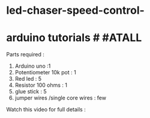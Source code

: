 # led-chaser-speed-control-
# arduino tutorials  # #ATALL

Parts required :

1. Arduino uno :1 
2. Potentiometer 10k pot : 1
3. Red led : 5
4. Resistor 100 ohms : 1
5. glue stick : 5
6. jumper wires /single core wires  : few


Watch this video for full details :

~~~~~~~~~~~~(comming soon)~~~~~~~~~~~~~~~~
